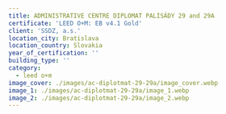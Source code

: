 ```yaml
---
title: ADMINISTRATIVE CENTRE DIPLOMAT PALISÁDY 29 and 29A
certificate: 'LEED O+M: EB v4.1 Gold'
client: 'SSDZ, a.s.'
location_city: Bratislava
location_country: Slovakia
year_of_certification: ''
building_type: ''
category:
  - leed o+m
image_cover: ./images/ac-diplotmat-29-29a/image_cover.webp
image_1: ./images/ac-diplotmat-29-29a/image_1.webp
image_2: ./images/ac-diplotmat-29-29a/image_2.webp
---
```

